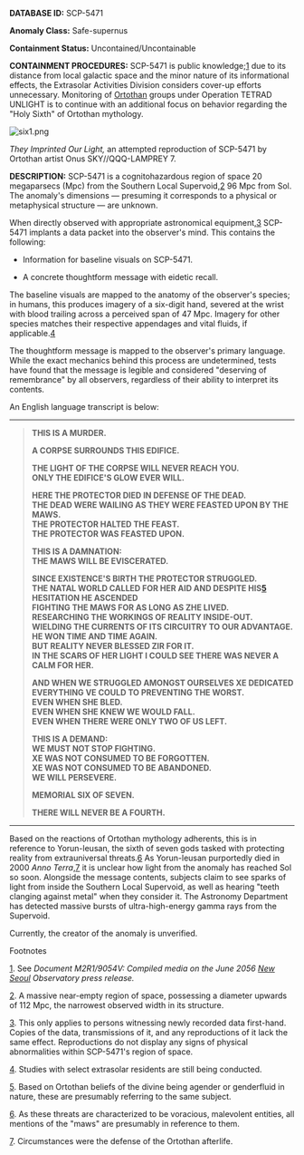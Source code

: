 **DATABASE ID:** SCP-5471

**Anomaly Class:** Safe-supernus

**Containment Status:** Uncontained/Uncontainable

**CONTAINMENT PROCEDURES:** SCP-5471 is public knowledge;[1](javascript:;) due to its distance from local galactic space and the minor nature of its informational effects, the Extrasolar Activities Division considers cover-up efforts unnecessary. Monitoring of [Ortothan](/second-hytoth-hub) groups under Operation TETRAD UNLIGHT is to continue with an additional focus on behavior regarding the "Holy Sixth" of Ortothan mythology.

![six1.png](http://scp-wiki.wdfiles.com/local--files/scp-5471/six1.png)

_They Imprinted Our Light,_ an attempted reproduction of SCP-5471 by Ortothan artist Onus SKY//QQQ-LAMPREY 7.

**DESCRIPTION:** SCP-5471 is a cognitohazardous region of space 20 megaparsecs (Mpc) from the Southern Local Supervoid,[2](javascript:;) 96 Mpc from Sol. The anomaly's dimensions — presuming it corresponds to a physical or metaphysical structure — are unknown.

When directly observed with appropriate astronomical equipment,[3](javascript:;) SCP-5471 implants a data packet into the observer's mind. This contains the following:

*   Information for baseline visuals on SCP-5471.

*   A concrete thoughtform message with eidetic recall.

The baseline visuals are mapped to the anatomy of the observer's species; in humans, this produces imagery of a six-digit hand, severed at the wrist with blood trailing across a perceived span of 47 Mpc. Imagery for other species matches their respective appendages and vital fluids, if applicable.[4](javascript:;)

The thoughtform message is mapped to the observer's primary language. While the exact mechanics behind this process are undetermined, tests have found that the message is legible and considered "deserving of remembrance" by all observers, regardless of their ability to interpret its contents.

An English language transcript is below:

* * *

> **THIS IS A MURDER.**
> 
> **A CORPSE SURROUNDS THIS EDIFICE.**
> 
> **THE LIGHT OF THE CORPSE WILL NEVER REACH YOU.**  
> **ONLY THE EDIFICE'S GLOW EVER WILL.**
> 
> **HERE THE PROTECTOR DIED IN DEFENSE OF THE DEAD.**  
> **THE DEAD WERE WAILING AS THEY WERE FEASTED UPON BY THE MAWS.**  
> **THE PROTECTOR HALTED THE FEAST.**  
> **THE PROTECTOR WAS FEASTED UPON.**
> 
> **THIS IS A DAMNATION:**  
> **THE MAWS WILL BE EVISCERATED.**
> 
> **SINCE EXISTENCE'S BIRTH THE PROTECTOR STRUGGLED.**  
> **THE NATAL WORLD CALLED FOR HER AID AND DESPITE HIS[5](javascript:;) HESITATION HE ASCENDED**  
> **FIGHTING THE MAWS FOR AS LONG AS ZHE LIVED.**  
> **RESEARCHING THE WORKINGS OF REALITY INSIDE-OUT.**  
> **WIELDING THE CURRENTS OF ITS CIRCUITRY TO OUR ADVANTAGE.**  
> **HE WON TIME AND TIME AGAIN.**  
> **BUT REALITY NEVER BLESSED ZIR FOR IT.**  
> **IN THE SCARS OF HER LIGHT I COULD SEE THERE WAS NEVER A CALM FOR HER.**
> 
> **AND WHEN WE STRUGGLED AMONGST OURSELVES XE DEDICATED EVERYTHING VE COULD TO PREVENTING THE WORST.**  
> **EVEN WHEN SHE BLED.**  
> **EVEN WHEN SHE KNEW WE WOULD FALL.**  
> **EVEN WHEN THERE WERE ONLY TWO OF US LEFT.**
> 
> **THIS IS A DEMAND:**  
> **WE MUST NOT STOP FIGHTING.**  
> **XE WAS NOT CONSUMED TO BE FORGOTTEN.**  
> **XE WAS NOT CONSUMED TO BE ABANDONED.**  
> **WE WILL PERSEVERE.**
> 
>   
>   
> 
> **MEMORIAL SIX OF SEVEN.**
> 
> **THERE WILL NEVER BE A FOURTH.**
> 
>   
>   

* * *

Based on the reactions of Ortothan mythology adherents, this is in reference to Yorun-leusan, the sixth of seven gods tasked with protecting reality from extrauniversal threats.[6](javascript:;) As Yorun-leusan purportedly died in 2000 _Anno Terra_,[7](javascript:;) it is unclear how light from the anomaly has reached Sol so soon. Alongside the message contents, subjects claim to see sparks of light from inside the Southern Local Supervoid, as well as hearing "teeth clanging against metal" when they consider it. The Astronomy Department has detected massive bursts of ultra-high-energy gamma rays from the Supervoid.

Currently, the creator of the anomaly is unverified.

  

Footnotes

[1](javascript:;). See _Document M2R1/9054V: Compiled media on the June 2056 [New Seoul](/acrophobia) Observatory press release._

[2](javascript:;). A massive near-empty region of space, possessing a diameter upwards of 112 Mpc, the narrowest observed width in its structure.

[3](javascript:;). This only applies to persons witnessing newly recorded data first-hand. Copies of the data, transmissions of it, and any reproductions of it lack the same effect. Reproductions do not display any signs of physical abnormalities within SCP-5471's region of space.

[4](javascript:;). Studies with select extrasolar residents are still being conducted.

[5](javascript:;). Based on Ortothan beliefs of the divine being agender or genderfluid in nature, these are presumably referring to the same subject.

[6](javascript:;). As these threats are characterized to be voracious, malevolent entities, all mentions of the "maws" are presumably in reference to them.

[7](javascript:;). Circumstances were the defense of the Ortothan afterlife.